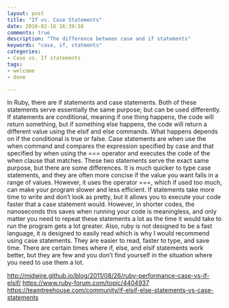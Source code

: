 ```yaml
---
layout: post
title: "If vs. Case Statements"
date: 2016-02-16 16:39:18
comments: true
description: "The difference between case and if statements"
keywords: "case, if, statments"
categories:
- Case vs. If statements
tags:
- welcome
- done

---
```


In Ruby, there are if statements and case statements. Both of these statements serve essentially the same purpose; but can be used differently. If statements are conditional, meaning if one thing happens, the code will return something, but if something else happens, the code will return a different value using the elsif and else commands. What happens depends on if the conditional is true or false. Case statements are when use the when command and compares the expression specified by case and that specified by when using the === operator and executes the code of the when clause that matches. These two statements serve the exact same purpose, but there are some differences. It is much quicker to type case statements, and they are often more concise if the value you want falls in a range of values. However, it uses the operator ===, which if used too much, can make your program slower and less efficient. If statements take more time to write and don’t look as pretty, but it allows you to execute your code faster that a case statement would. However, in shorter codes, the nanoseconds this saves when running your code is meaningless, and only matter you need to repeat these statements a lot as the time it would take to run the program gets a lot greater. Also, ruby is not designed to be a fast language, it is designed to easily read which is why I would recommend using case statements. They are easier to read, faster to type, and save time. There are certain times where if, else, and elsif statements work better, but they are few and you don’t find yourself in the situation where you need to use them a lot.



http://midwire.github.io/blog/2011/08/26/ruby-performance-case-vs-if-elsif/
https://www.ruby-forum.com/topic/4404937
https://teamtreehouse.com/community/if-elsif-else-statements-vs-case-statements

